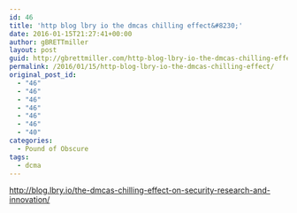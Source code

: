 ```yaml
---
id: 46
title: 'http blog lbry io the dmcas chilling effect&#8230;'
date: 2016-01-15T21:27:41+00:00
author: gBRETTmiller
layout: post
guid: http://gbrettmiller.com/http-blog-lbry-io-the-dmcas-chilling-effect/
permalink: /2016/01/15/http-blog-lbry-io-the-dmcas-chilling-effect/
original_post_id:
  - "46"
  - "46"
  - "46"
  - "46"
  - "46"
  - "46"
  - "40"
categories:
  - Pound of Obscure
tags:
  - dcma
---
```

http://blog.lbry.io/the-dmcas-chilling-effect-on-security-research-and-innovation/